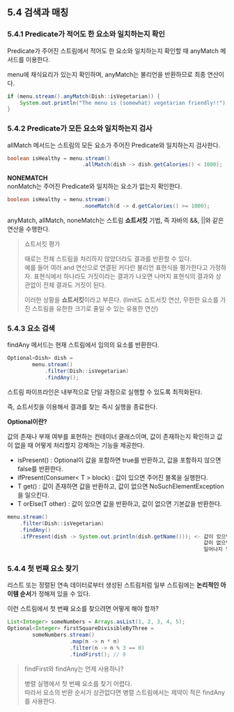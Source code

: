 ## 5.4 검색과 매칭

### 5.4.1 Predicate가 적어도 한 요소와 일치하는지 확인
Predicate가 주어진 스트림에서 적어도 한 요소와 일치하는지 확인할 때 anyMatch 메서드를 이용한다.

menu에 채식요리가 있는지 확인하며, anyMatch는 불리언을 반환하므로 최종 연산이다.
```java
if (menu.stream().anyMatch(Dish::isVegetarian)) {
    System.out.println("The menu is (somewhat) vegetarian friendly!!");
}
```

### 5.4.2 Predicate가 모든 요소와 일치하는지 검사
allMatch 메서드는 스트림의 모든 요소가 주어진 Predicate와 일치하는지 검사한다.

```java
boolean isHealthy = menu.stream()
                        .allMatch(dish -> dish.getCalories() < 1000); 
```

**NONEMATCH**  
nonMatch는 주어진 Predicate와 일치하는 요소가 없는지 확인한다.
```java
boolean isHealthy = menu.stream()
                        .noneMatch(d -> d.getCalories() >= 1000);
```

anyMatch, allMatch, noneMatch는 스트림 **쇼트서킷** 기법, 즉 자바의 &&, ||와 같은 연산을 수행한다.

> 쇼트서킷 평가
>
> 때로는 전체 스트림을 처리하지 않았더라도 결과를 반환할 수 있다.   
> 예를 들어 여러 and 연산으로 연결된 커다란 불리언 표현식을 평가한다고 가정하자. 표현식에서 하나라도 거짓이라는 결과가 나오면 나머지 표현식의 결과와 상관없이 전체 결과도 거짓이 된다.
>
> 이러한 상황을 **쇼트서킷**이라고 부른다. (limit도 쇼트서킷 연산, 무한한 요소를 가진 스트림을 유한한 크기로 줄일 수 있는 유용한 연산)

### 5.4.3 요소 검색
findAny 메서드는 현재 스트림에서 임의의 요소를 반환한다.
```java
Optional<Dish> dish = 
        menu.stream()
            .filter(Dish::isVegetarian)
            .findAny();
```

스트림 파이프라인은 내부적으로 단일 과정으로 실행할 수 있도록 최적화된다.

즉, 쇼트서킷을 이용해서 결과를 찾는 즉시 실행을 종료한다.

**Optional이란?**

값의 존재나 부재 여부를 표현하는 컨테이너 클래스이며, 값이 존재하는지 확인하고 값이 없을 때 어떻게 처리할지 강제하는 기능을 제공한다.
- isPresent() : Optional이 값을 포함하면 true를 반환하고, 값을 포함하지 않으면 false를 반환한다.
- ifPresent(Consumer< T > block) : 값이 있으면 주어진 블록을 실행한다.
- T get() : 값이 존재하면 값을 반환하고, 값이 없으면 NoSuchElementException을 일으킨다.
- T orElse(T other) : 값이 있으면 값을 반환하고, 값이 없으면 기본값을 반환한다. 

```java
menu.stream()
    .filter(Dish::isVegetarian)
    .findAny()
    .ifPresent(dish -> System.out.println(dish.getName())); <- 값이 있으면 출력되고,
                                                               값이 없으면 아무 일도
                                                               일어나지 않는다.
```

### 5.4.4 첫 번째 요소 찾기
리스트 또는 정렬된 연속 데이터로부터 생성된 스트림처럼 일부 스트림에는 **논리적인 아이템 순서**가 정해져 있을 수 있다.

이런 스트림에서 첫 번째 요소를 찾으려면 어떻게 해야 할까?
```java
List<Integer> someNumbers = Arrays.asList(1, 2, 3, 4, 5);
Optional<Integer> firstSquareDivisibleByThree =
        someNumbers.stream()
                    .map(n -> n * n)
                    .filter(n -> n % 3 == 0)
                    .findFirst(); // 9
```

> findFirst와 findAny는 언제 사용하나?
>
> 병렬 실행에서 첫 번째 요소를 찾기 어렵다.   
> 따라서 요소의 반환 순서가 상관없다면 병렬 스트림에서는 제약이 적은 findAny를 사용한다.